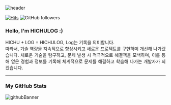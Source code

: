 ![header](https://capsule-render.vercel.app/api?type=venom&&color=0:2e80ec,100:D7E4FB&height=200&section=header&text=HICHULOG&fontSize=50&fontColor=4C71F2&fontAlign=50)

[![Hits](https://hits.seeyoufarm.com/api/count/incr/badge.svg?url=https%3A%2F%2Fgithub.com%2FHICHULOG&count_bg=%237096D1&title_bg=%23081F5C&icon=&icon_color=%23EDF1F6&title=hits&edge_flat=false)](https://hits.seeyoufarm.com) 
![GitHub followers](https://img.shields.io/github/followers/HICHULOG)

<div align="justify">
    <h3> Hello, I'm HICHULOG :) </h3>
    <p>
        HICHU + LOG = HICHULOG, Log는 기록을 의미합니다.
        <br>
        따라서, 기술 역량을 지속적으로 향상시키고 새로운 프로젝트를 구현하며 개선해 나가겠습니다. 
        새로운 기술을 탐구하고, 문제 발생 시 적극적으로 해결책을 모색하며, 이를 통해 얻은 경험과 정보를 기록해 체계적으로 문제를 해결하고 학습해 나가는 개발자가 되겠습니다. 
    </p>
</div>

---
### My GitHub Stats
![githubBanner](https://github-readme-stats.vercel.app/api?username=HICHULOG&show_icons=true)

<!--
**HICHULOG/HICHULOG** is a ✨ _special_ ✨ repository because its `README.md` (this file) appears on your GitHub profile.

Here are some ideas to get you started:

- 🔭 I’m currently working on ...
- 🌱 I’m currently learning ...
- 👯 I’m looking to collaborate on ...
- 🤔 I’m looking for help with ...
- 💬 Ask me about ...
- 📫 How to reach me: ...
- 😄 Pronouns: ...
- ⚡ Fun fact: ...
-->

